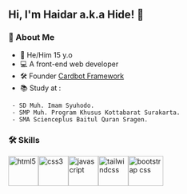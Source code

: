 
##  Hi, I'm **Haidar** a.k.a **Hide**! 👋


### 🚀 About Me
+ 🧑 He/Him 15 y.o 
+ 💻 A front-end web developer 
+ 🛠 Founder [Cardbot Framework](https://cardbot.netlify.app/)
+ 📚 Study at : 
```
 - SD Muh. Imam Syuhodo.
 - SMP Muh. Program Khusus Kottabarat Surakarta.
 - SMA Scienceplus Baitul Quran Sragen.
```

### 🛠 Skills

<p align="left"> <a href="https://html.spec.whatwg.org/"><img src="https://raw.githubusercontent.com/abranhe/programming-languages-logos/master/src/html/html.svg" alt="html5" width="60" height="60"></a><a href="https://www.w3.org/TR/CSS/#css"><img src="https://raw.githubusercontent.com/detain/svg-logos/master/svg/css-3.svg" alt="css3" width="60" height="60"></a><img src="https://raw.githubusercontent.com/detain/svg-logos/master/svg/logo-javascript.svg" alt="javascript" width="60" height="60"></a><a href="https://tailwindcss.com/"><img src="https://upload.wikimedia.org/wikipedia/commons/thumb/d/d5/Tailwind_CSS_Logo.svg/600px-Tailwind_CSS_Logo.svg.png?20211001194333" alt="tailwindcss" width="60" height="60"></a><a href="https://getbootstrap.com/"><img src="https://upload.wikimedia.org/wikipedia/commons/thumb/b/b2/Bootstrap_logo.svg/2560px-Bootstrap_logo.svg.png" alt="bootstrap css" width="70" height="60"></a></p>
